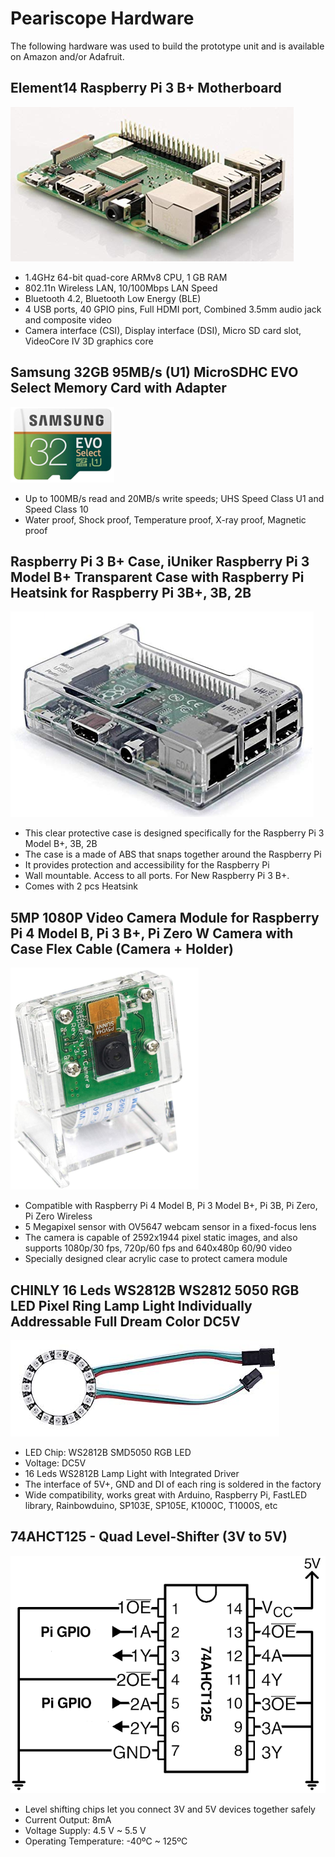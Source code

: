 # Peariscope Hardware

The following hardware was used to build the prototype unit and is available on Amazon and/or Adafruit.  

## Element14 Raspberry Pi 3 B+ Motherboard

![Raspberry Pi 3 B+](raspberry_pi_3_b+.png)

- 1.4GHz 64-bit quad-core ARMv8 CPU, 1 GB RAM
- 802.11n Wireless LAN, 10/100Mbps LAN Speed
- Bluetooth 4.2, Bluetooth Low Energy (BLE)
- 4 USB ports, 40 GPIO pins, Full HDMI port, Combined 3.5mm audio jack and composite video
- Camera interface (CSI), Display interface (DSI), Micro SD card slot, VideoCore IV 3D graphics core

## Samsung 32GB 95MB/s (U1) MicroSDHC EVO Select Memory Card with Adapter

![Micro SD Card](micro_sd_card.png)

- Up to 100MB/s read and 20MB/s write speeds; UHS Speed Class U1 and Speed Class 10
- Water proof, Shock proof, Temperature proof, X-ray proof, Magnetic proof

## Raspberry Pi 3 B+ Case, iUniker Raspberry Pi 3 Model B+ Transparent Case with Raspberry Pi Heatsink for Raspberry Pi 3B+, 3B, 2B

![Raspberry Pi Case](raspberry_pi_case.png)

- This clear protective case is designed specifically for the Raspberry Pi 3 Model B+, 3B, 2B
- The case is a made of ABS that snaps together around the Raspberry Pi
- It provides protection and accessibility for the Raspberry Pi
- Wall mountable. Access to all ports. For New Raspberry Pi 3 B+.
- Comes with 2 pcs Heatsink

## 5MP 1080P Video Camera Module for Raspberry Pi 4 Model B, Pi 3 B+, Pi Zero W Camera with Case Flex Cable (Camera + Holder)

![Raspberry Pi Camera](raspberry_pi_camera.png)

- Compatible with Raspberry Pi 4 Model B, Pi 3 Model B+, Pi 3B, Pi Zero, Pi Zero Wireless
- 5 Megapixel sensor with OV5647 webcam sensor in a fixed-focus lens
- The camera is capable of 2592x1944 pixel static images, and also supports 1080p/30 fps, 720p/60 fps and 640x480p 60/90 video
- Specially designed clear acrylic case to protect camera module

## CHINLY 16 Leds WS2812B WS2812 5050 RGB LED Pixel Ring Lamp Light Individually Addressable Full Dream Color DC5V

![Ring Light](ring_light.png)

- LED Chip: WS2812B SMD5050 RGB LED
- Voltage: DC5V
- 16 Leds WS2812B Lamp Light with Integrated Driver
- The interface of 5V+, GND and DI of each ring is soldered in the factory
- Wide compatibility, works great with Arduino, Raspberry Pi, FastLED library, Rainbowduino, SP103E, SP105E, K1000C, T1000S, etc

## 74AHCT125 - Quad Level-Shifter (3V to 5V)

![Level Shifter](74AHCT125_level_shifter.png)

- Level shifting chips let you connect 3V and 5V devices together safely
- Current Output: 8mA
- Voltage Supply: 4.5 V ~ 5.5 V
- Operating Temperature: -40ºC ~ 125ºC
